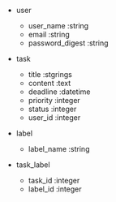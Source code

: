 - user
  - user_name :string
  - email :string
  - password_digest :string

- task
  - title :stgrings
  - content :text
  - deadline :datetime
  - priority :integer
  - status :integer
  - user_id :integer

- label
  - label_name :string

- task_label
  - task_id :integer
  - label_id :integer
